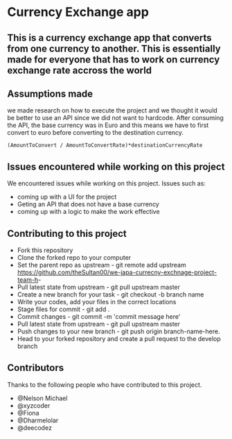 # Currency Exchange app

## This is a currency exchange app that converts from one currency to another. This is essentially made for everyone that has to work on currency exchange rate accross the world

## Assumptions made

 we made research on how to execute the project and we thought it would be better to use an API since we did not want to hardcode. After consuming the API, the base currency was in Euro and this means we have to first convert to euro before converting to the destination currency.

`(AmountToConvert / AmountToConvertRate)*destinationCurrencyRate`

## Issues encountered while working on this project

We encountered issues while working on this project. Issues such as:

- coming up with a UI for the project
- Geting an API that does not have a base currency
- coming up with a logic to make the work effective

## Contributing to this project

- Fork this repository
- Clone the forked repo to your computer
- Set the parent repo as upstream - git remote add upstream <https://github.com/theSultan00/we-japa-currecny-exchnage-project-team-h>-
- Pull latest state from upstream - git pull upstream master
- Create a new branch for your task - git checkout -b branch name
- Write your codes, add your files in the correct locations
- Stage files for commit - git add .
- Commit changes - git commit -m 'commit message here'
- Pull latest state from upstream - git pull upstream master
- Push changes to your new branch - git push origin branch-name-here.
- Head to your forked repository and create a pull request to the develop branch

## Contributors

Thanks to the following people who have contributed to this project.

- @Nelson Michael
- @xyzcoder
- @Fiona
- @Dharmelolar
- @deecodez

